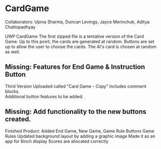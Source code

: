 # CardGame
Collaborators: Upma Sharma, Duncan Levings, Jayce Merinchuk, Aditya Chattopadhyay 

UWP CardGame
The first zipped file is a tentative version of the Card Game. Up to this point, the cards are generated at random. Buttons are set up to allow the user to choose the cards. The AI's card is chosen at random as well. 

Missing: Features for End Game & Instruction Button 
---------------------------------------------------
Third Version Uploaded called "Card Game - Copy"
Includes comment blocks.  
Additional button features to be added.

Missing:  Add functionality to the new buttons created.
---------------------------------------------------
Finished Product: 
Added End Game, New Game, Game Rule Buttons
Game Rules
Updated background layout by adding a graphic image
Made it as an app for 6inch display
Scores are allocated correctly

